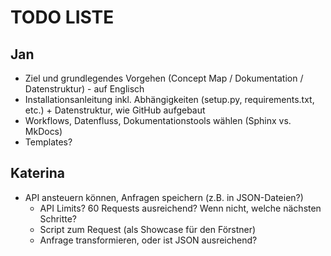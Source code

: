 # TODO LISTE

## Jan

- Ziel und grundlegendes Vorgehen (Concept Map / Dokumentation / Datenstruktur) - auf Englisch
- Installationsanleitung inkl. Abhängigkeiten (setup.py, requirements.txt, etc.) + Datenstruktur, wie GitHub aufgebaut
- Workflows, Datenfluss, Dokumentationstools wählen (Sphinx vs. MkDocs)
- Templates?

## Katerina

- API ansteuern können, Anfragen speichern (z.B. in JSON-Dateien?)
  - API Limits? 60 Requests ausreichend? Wenn nicht, welche nächsten Schritte?
  - Script zum Request (als Showcase für den Förstner)
  - Anfrage transformieren, oder ist JSON ausreichend?


